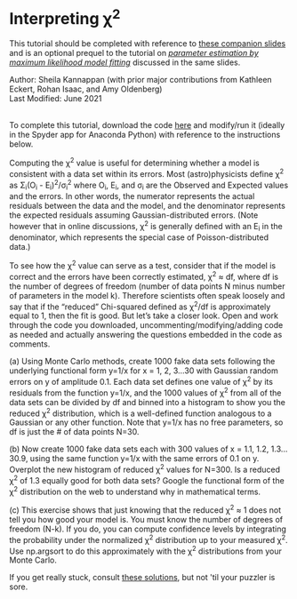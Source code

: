 # Interpreting &chi;<sup>2</sup>

This tutorial should be completed with reference to [these companion slides](https://github.com/capprogram/2021bootcamp/blob/master/MaximumLikelihoodBasics.pdf) and is an optional prequel to the tutorial on [ _parameter estimation by maximum likelihood model fitting_](https://github.com/capprogram/2021bootcamp/blob/master/fitting-basic/README.md) discussed in the same slides.<br>

Author: Sheila Kannappan (with prior major contributions from Kathleen Eckert, Rohan Isaac, and Amy Oldenberg)<br>
Last Modified: June 2021<br>
<br>

To complete this tutorial, download the code [here](https://github.com/capprogram/2021bootcamp//blob/master/interpchi2/interpretingchi2.py) and modify/run it (ideally in the Spyder app for Anaconda Python) with reference to the instructions below.

Computing the &chi;<sup>2</sup> value is useful for determining whether a model is consistent with a data set within its errors. Most (astro)physicists define &chi;<sup>2</sup> as &Sigma;<sub>i</sub>(O<sub>i</sub> - E<sub>i</sub>)<sup>2</sup>/&sigma;<sub>i</sub><sup>2</sup> where O<sub>i</sub>, E<sub>i</sub>, and &sigma;<sub>i</sub> are the Observed and Expected values and the errors. In other words, the numerator represents the actual residuals between the data and the model, and the denominator represents the expected residuals assuming Gaussian-distributed errors. (Note however that in online discussions, &chi;<sup>2</sup> is generally defined with an E<sub>i</sub> in the denominator, which represents the special case of Poisson-distributed data.) 

To see how the &chi;<sup>2</sup> value can serve as a test, consider that if the model is correct and the errors have been correctly estimated, &chi;<sup>2</sup> ≈ df, where df is the number of degrees of freedom (number of data points N minus number of parameters in the model k). Therefore scientists often speak loosely and say that if the “reduced” Chi-squared defined as &chi;<sup>2</sup>/df is approximately equal to 1, then the fit is good. But let’s take a closer look. Open and work through the code you downloaded, uncommenting/modifying/adding code as needed and actually answering the questions embedded in the code as comments.

(a) Using Monte Carlo methods, create 1000 fake data sets following the underlying functional form y=1/x for x = 1, 2, 3…30 with Gaussian random errors on y of amplitude 0.1. Each data set defines one value of &chi;<sup>2</sup> by its residuals from the function y=1/x, and the 1000 values of &chi;<sup>2</sup> from all of the data sets can be divided by df and binned into a histogram to show you the reduced &chi;<sup>2</sup> distribution, which is a well-defined function analogous to a Gaussian or any other function. Note that y=1/x has no free parameters, so df is just the # of data points N=30.

(b) Now create 1000 fake data sets each with 300 values of x = 1.1, 1.2, 1.3… 30.9, using the same function y=1/x with the same errors of 0.1 on y. Overplot the new histogram of reduced &chi;<sup>2</sup> values for N=300. Is a reduced &chi;<sup>2</sup> of 1.3 equally good for both data sets? Google the functional form of the &chi;<sup>2</sup> distribution on the web to understand why in mathematical terms.

(c) This exercise shows that just knowing that the reduced &chi;<sup>2</sup> ≈ 1 does not tell you how good your model is. You must know the number of degrees of freedom (N-k). If you do, you can compute confidence levels by integrating the probability under the normalized &chi;<sup>2</sup> distribution up to your measured &chi;<sup>2</sup>. Use np.argsort to do this approximately with the &chi;<sup>2</sup> distributions from your Monte Carlo.

If you get really stuck, consult [these solutions](https://github.com/capprogram/2021bootcamp//blob/master/interpchi2/interpretingchi2.py.solns), but not 'til your puzzler is sore.
